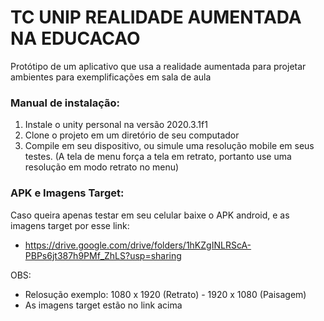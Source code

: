 # TC UNIP REALIDADE AUMENTADA NA EDUCACAO
Protótipo de um aplicativo que usa a realidade aumentada para projetar ambientes para exemplificações em sala de aula

### Manual de instalação:

1. Instale o unity personal na versão 2020.3.1f1
2. Clone o projeto em um diretório de seu computador
3. Compile em seu dispositivo, ou simule uma resolução mobile em seus testes. (A tela de menu força a tela em retrato, portanto use uma resolução em modo retrato no menu)

### APK e Imagens Target:

Caso queira apenas testar em seu celular baixe o APK android, e as imagens target por esse link:
- https://drive.google.com/drive/folders/1hKZgINLRScA-PBPs6jt387h9PMf_ZhLS?usp=sharing

OBS: 
- Relosução exemplo: 1080 x 1920 (Retrato) - 1920 x 1080 (Paisagem)
- As imagens target estão no link acima
